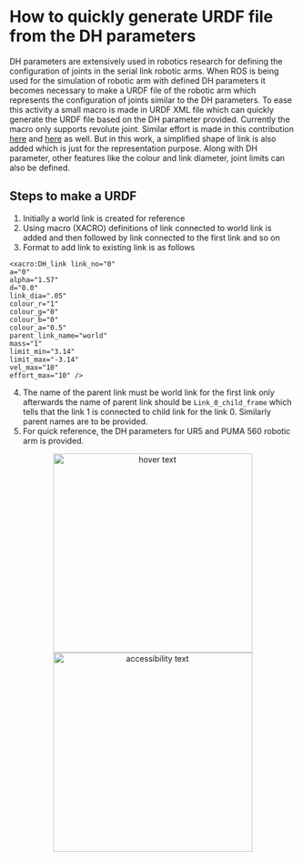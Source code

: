 # How to quickly generate URDF file from the DH parameters #
DH parameters are extensively used in robotics research for defining the configuration of joints in the serial link robotic arms. When ROS is being used for the simulation of robotic arm with defined DH parameters it becomes necessary to make a URDF file of the robotic arm which represents the configuration of joints similar to the DH parameters. To ease this activity a small macro is made in URDF XML file which can quickly generate the URDF file based on the DH parameter provided. Currently the macro only supports revolute joint. Similar effort is made in this contribution [here](https://github.com/AdoHaha/DH2URDF) and [here](https://adohaha.github.io/DH2URDF/) as well.
But in this work, a simplified shape of link is also added which is just for the representation purpose. Along with DH parameter, other features like the colour and link diameter, joint limits can also be defined.

## Steps to make a URDF ##
1. Initially a world link is created for reference
2. Using macro (XACRO) definitions of link connected to world link is added and then followed by link connected to the first link and so on
3. Format to add link to existing link is as follows
```
<xacro:DH_link link_no="0"
a="0" 
alpha="1.57"
d="0.0"
link_dia=".05"
colour_r="1"
colour_g="0"
colour_b="0"
colour_a="0.5"
parent_link_name="world"
mass="1"
limit_min="3.14"
limit_max="-3.14"
vel_max="10"
effort_max="10" />
```
4. The name of the parent link must be world link for the first link only afterwards the name of parent link should be ```Link_0_child_frame``` which tells that the link 1 is connected to child link for the link 0. Similarly parent names are to be provided.
5. For quick reference, the DH parameters for UR5 and PUMA 560 robotic arm is provided.


<p align="center">
  <img src="[your_relative_path_here](https://github.com/saurabhlanje/DH_parameters_to_URDF/blob/main/UR5.png)" width="350" title="hover text">
  <img src="y[our_relative_path_here_number_2_large_name](https://github.com/saurabhlanje/DH_parameters_to_URDF/blob/main/UR5.png)https://github.com/saurabhlanje/DH_parameters_to_URDF/blob/main/UR5.png" width="350" alt="accessibility text">
</p>



